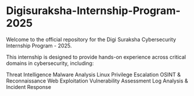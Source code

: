 # Digisuraksha-Internship-Program-2025
Welcome to the official repository for the Digi Suraksha Cybersecurity Internship Program - 2025.

This internship is designed to provide hands-on experience across critical domains in cybersecurity, including:

Threat Intelligence
Malware Analysis
Linux Privilege Escalation
OSINT & Reconnaissance
Web Exploitation
Vulnerability Assessment
Log Analysis & Incident Response
